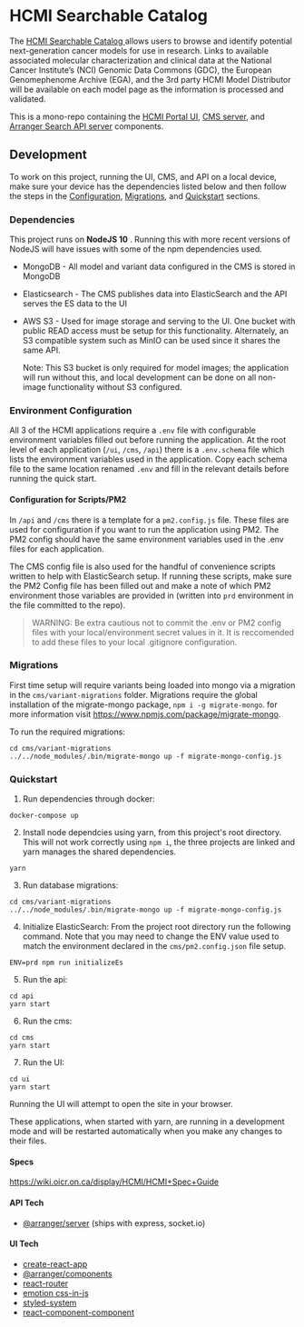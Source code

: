 # HCMI Searchable Catalog

The [HCMI Searchable Catalog ](https://hcmi-searchable-catalog.nci.nih.gov/) allows users to browse and identify potential next-generation cancer models for use in research. Links to available associated molecular characterization and clinical data at the National Cancer Institute’s (NCI) Genomic Data Commons (GDC), the European Genomephenome Archive (EGA), and the 3rd party HCMI Model Distributor will be available on each model page as the information is processed and validated.

This is a mono-repo containing the [HCMI Portal UI](ui), [CMS server](cms), and [Arranger Search API server](api) components.

## Development

To work on this project, running the UI, CMS, and API on a local device, make sure your device has the dependencies listed below and then follow the steps in the [Configuration](#Configuration), [Migrations](#Migrations), and [Quickstart](#Quickstart) sections.

### Dependencies

This project runs on **NodeJS 10** . Running this with more recent versions of NodeJS will have issues with some of the npm dependencies used.

- MongoDB - All model and variant data configured in the CMS is stored in MongoDB
- Elasticsearch - The CMS publishes data into ElasticSearch and the API serves the ES data to the UI
- AWS S3 - Used for image storage and serving to the UI. One bucket with public READ access must be setup for this functionality. Alternately, an S3 compatible system such as MinIO can be used since it shares the same API.

  Note: This S3 bucket is only required for model images; the application will run without this, and local development can be done on all non-image functionality without S3 configured.

### Environment Configuration

All 3 of the HCMI applications require a `.env` file with configurable environment variables filled out before running the application. At the root level of each application (`/ui`, `/cms`, `/api`) there is a `.env.schema` file which lists the environment variables used in the application. Copy each schema file to the same location renamed `.env` and fill in the relevant details before running the quick start.

#### Configuration for Scripts/PM2

In `/api` and `/cms` there is a template for a `pm2.config.js` file. These files are used for configuration if you want to run the application using PM2. The PM2 config should have the same environment variables used in the .env files for each application.

The CMS config file is also used for the handful of convenience scripts written to help with ElasticSearch setup. If running these scripts, make sure the PM2 Config file has been filled out and make a note of which PM2 environment those variables are provided in (written into `prd` environment in the file committed to the repo).

> WARNING: Be extra cautious not to commit the .env or PM2 config files with your local/environment secret values in it. It is reccomended to add these files to your local .gitignore configuration.

### Migrations

First time setup will require variants being loaded into mongo via a migration in the `cms/variant-migrations` folder. Migrations require the global installation of the migrate-mongo package, `npm i -g migrate-mongo`. for more information visit https://www.npmjs.com/package/migrate-mongo.

To run the required migrations:

```
cd cms/variant-migrations
../../node_modules/.bin/migrate-mongo up -f migrate-mongo-config.js
```

### Quickstart

1. Run dependencies through docker:

```
docker-compose up
```

2. Install node dependcies using yarn, from this project's root directory. This will not work correctly using `npm i`, the three projects are linked and yarn manages the shared dependencies.

```
yarn
```

3. Run database migrations:

```
cd cms/variant-migrations
../../node_modules/.bin/migrate-mongo up -f migrate-mongo-config.js
```

4. Initialize ElasticSearch:
   From the project root directory run the following command. Note that you may need to change the ENV value used to match the environment declared in the `cms/pm2.config.json` file setup.

```
ENV=prd npm run initializeEs
```

5. Run the api:

```
cd api
yarn start
```

6. Run the cms:

```
cd cms
yarn start
```

7. Run the UI:

```
cd ui
yarn start
```

Running the UI will attempt to open the site in your browser.

These applications, when started with yarn, are running in a development mode and will be restarted automatically when you make any changes to their files.

#### Specs

https://wiki.oicr.on.ca/display/HCMI/HCMI+Spec+Guide

#### API Tech

- [@arranger/server](https://github.com/overture-stack/arranger/tree/master/modules/server) (ships with express, socket.io)

#### UI Tech

- [create-react-app](https://github.com/facebook/create-react-app)
- [@arranger/components](https://github.com/overture-stack/arranger/tree/master/modules/components)
- [react-router](https://reacttraining.com/react-router/web/guides/philosophy)
- [emotion css-in-js](https://emotion.sh/docs)
- [styled-system](https://github.com/jxnblk/styled-system)
- [react-component-component](https://www.npmjs.com/package/react-component-component)
